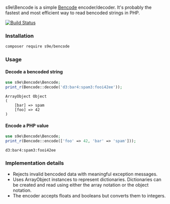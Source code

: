 s9e\Bencode is a simple [Bencode](http://en.wikipedia.org/wiki/Bencode) encoder/decoder. It's probably the fastest and most efficient way to read bencoded strings in PHP.

[![Build Status](https://travis-ci.org/s9e/Bencode.svg)](https://travis-ci.org/s9e/Bencode)

### Installation

```bash
composer require s9e/bencode
```

### Usage

#### Decode a bencoded string
```php
use s9e\Bencode\Bencode;
print_r(Bencode::decode('d3:bar4:spam3:fooi42ee'));
```
```
ArrayObject Object
(
    [bar] => spam
    [foo] => 42
)
```

#### Encode a PHP value
```php
use s9e\Bencode\Bencode;
print_r(Bencode::encode(['foo' => 42, 'bar' => 'spam']));
```
```
d3:bar4:spam3:fooi42ee
```

### Implementation details

 - Rejects invalid bencoded data with meaningful exception messages.
 - Uses ArrayObject instances to represent dictionaries. Dictionaries can be created and read using either the array notation or the object notation.
 - The encoder accepts floats and booleans but converts them to integers.
